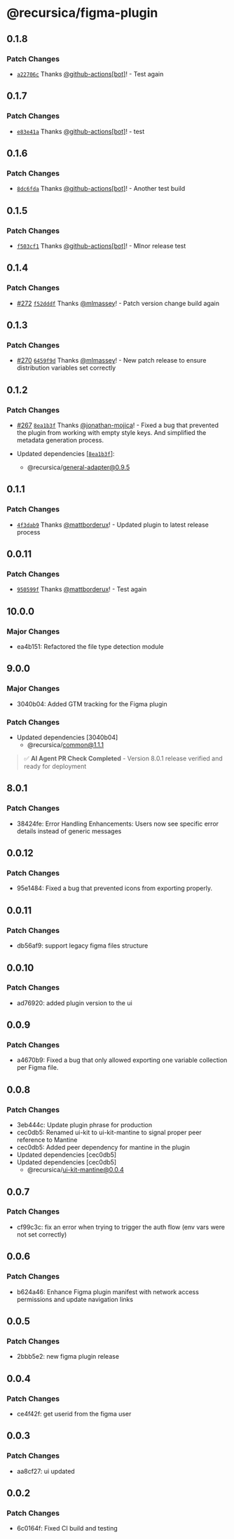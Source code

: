 # @recursica/figma-plugin

## 0.1.8

### Patch Changes

- [`a22706c`](https://github.com/borderux/recursica/commit/a22706cfcd3f97b67e3a242dac79b56d6aeb1e97) Thanks [@github-actions[bot]](https://github.com/github-actions%5Bbot%5D)! - Test again

## 0.1.7

### Patch Changes

- [`e83e41a`](https://github.com/borderux/recursica/commit/e83e41a1b88f29ba212130106dac1e12de160f2b) Thanks [@github-actions[bot]](https://github.com/github-actions%5Bbot%5D)! - test

## 0.1.6

### Patch Changes

- [`8dc6fda`](https://github.com/borderux/recursica/commit/8dc6fda382f094e558af1c5fe09230c7bb0bfac2) Thanks [@github-actions[bot]](https://github.com/github-actions%5Bbot%5D)! - Another test build

## 0.1.5

### Patch Changes

- [`f503cf1`](https://github.com/borderux/recursica/commit/f503cf1e6656ac9fc4e282ffa16f1049ef942a15) Thanks [@github-actions[bot]](https://github.com/github-actions%5Bbot%5D)! - MInor release test

## 0.1.4

### Patch Changes

- [#272](https://github.com/borderux/recursica/pull/272) [`f52dddf`](https://github.com/borderux/recursica/commit/f52dddf3495e4afbb74abf017b0e128e05b49b9e) Thanks [@mlmassey](https://github.com/mlmassey)! - Patch version change build again

## 0.1.3

### Patch Changes

- [#270](https://github.com/borderux/recursica/pull/270) [`6459f9d`](https://github.com/borderux/recursica/commit/6459f9d4358de37cba1e3d1b7a70096fb1530037) Thanks [@mlmassey](https://github.com/mlmassey)! - New patch release to ensure distribution variables set correctly

## 0.1.2

### Patch Changes

- [#267](https://github.com/borderux/recursica/pull/267) [`8ea1b3f`](https://github.com/borderux/recursica/commit/8ea1b3ffb7038e543844550b8638295f4191a14e) Thanks [@jonathan-mojica](https://github.com/jonathan-mojica)! - Fixed a bug that prevented the plugin from working with empty style keys. And simplified the metadata generation process.

- Updated dependencies [[`8ea1b3f`](https://github.com/borderux/recursica/commit/8ea1b3ffb7038e543844550b8638295f4191a14e)]:
  - @recursica/general-adapter@0.9.5

## 0.1.1

### Patch Changes

- [`4f3dab9`](https://github.com/borderux/recursica/commit/4f3dab91db84d9116ff691aa1dd67fdf00867ea5) Thanks [@mattborderux](https://github.com/mattborderux)! - Updated plugin to latest release process

## 0.0.11

### Patch Changes

- [`950599f`](https://github.com/borderux/recursica/commit/950599f3e62b40df300466d38605ad22da3f845e) Thanks [@mattborderux](https://github.com/mattborderux)! - Test again

## 10.0.0

### Major Changes

- ea4b151: Refactored the file type detection module

## 9.0.0

### Major Changes

- 3040b04: Added GTM tracking for the Figma plugin

### Patch Changes

- Updated dependencies [3040b04]
  - @recursica/common@1.1.1

> ✅ **AI Agent PR Check Completed** - Version 8.0.1 release verified and ready for deployment

## 8.0.1

### Patch Changes

- 38424fe: Error Handling Enhancements: Users now see specific error details instead of generic messages

## 0.0.12

### Patch Changes

- 95e1484: Fixed a bug that prevented icons from exporting properly.

## 0.0.11

### Patch Changes

- db56af9: support legacy figma files structure

## 0.0.10

### Patch Changes

- ad76920: added plugin version to the ui

## 0.0.9

### Patch Changes

- a4670b9: Fixed a bug that only allowed exporting one variable collection per Figma file.

## 0.0.8

### Patch Changes

- 3eb444c: Update plugin phrase for production
- cec0db5: Renamed ui-kit to ui-kit-mantine to signal proper peer reference to Mantine
- cec0db5: Added peer dependency for mantine in the plugin
- Updated dependencies [cec0db5]
- Updated dependencies [cec0db5]
  - @recursica/ui-kit-mantine@0.0.4

## 0.0.7

### Patch Changes

- cf99c3c: fix an error when trying to trigger the auth flow (env vars were not set correctly)

## 0.0.6

### Patch Changes

- b624a46: Enhance Figma plugin manifest with network access permissions and update navigation links

## 0.0.5

### Patch Changes

- 2bbb5e2: new figma plugin release

## 0.0.4

### Patch Changes

- ce4f42f: get userid from the figma user

## 0.0.3

### Patch Changes

- aa8cf27: ui updated

## 0.0.2

### Patch Changes

- 6c0164f: Fixed CI build and testing

